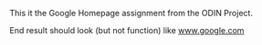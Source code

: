 This it the Google Homepage assignment from the ODIN Project.

End result should look (but not function) like www.google.com

